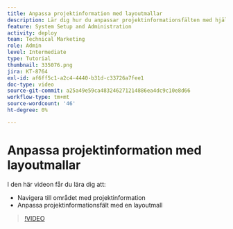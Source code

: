```yaml
---
title: Anpassa projektinformation med layoutmallar
description: Lär dig hur du anpassar projektinformationsfälten med hjälp av en layoutmall.
feature: System Setup and Administration
activity: deploy
team: Technical Marketing
role: Admin
level: Intermediate
type: Tutorial
thumbnail: 335076.png
jira: KT-8764
exl-id: af6ff5c1-a2c4-4440-b31d-c33726a7fee1
doc-type: video
source-git-commit: a25a49e59ca483246271214886ea4dc9c10e8d66
workflow-type: tm+mt
source-wordcount: '46'
ht-degree: 0%

---
```


# Anpassa projektinformation med layoutmallar

I den här videon får du lära dig att:

* Navigera till området med projektinformation
* Anpassa projektinformationsfält med en layoutmall

>[!VIDEO](https://video.tv.adobe.com/v/335076/?quality=12&learn=on)
